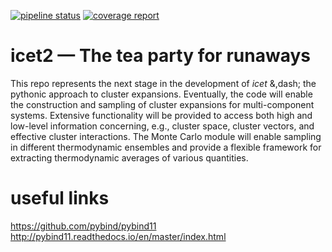 [![pipeline status](https://gitlab.com/icet/icet-dev/badges/master/pipeline.svg)](https://gitlab.com/icet/icet-dev/commits/master)
[![coverage report](https://gitlab.com/icet/icet-dev/badges/master/coverage.svg)](https://icet.gitlab.io/icet-dev/coverage)


icet2 &mdash; The tea party for runaways
========================================

This repo represents the next stage in the development of *icet*
&,dash; the pythonic approach to cluster expansions. Eventually, the
code will enable the construction and sampling of cluster expansions
for multi-component systems. Extensive functionality will be provided
to access both high and low-level information concerning, e.g.,
cluster space, cluster vectors, and effective cluster
interactions. The Monte Carlo module will enable sampling in different
thermodynamic ensembles and provide a flexible framework for
extracting thermodynamic averages of various quantities.


useful links
============
https://github.com/pybind/pybind11  
http://pybind11.readthedocs.io/en/master/index.html